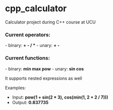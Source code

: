 # cpp_calculator
Calculator project during C++ course at UCU

<h3>Current operators:</h3>
- binary: <b>+ - / *</b>
- unary: <b>+ -</b>

<h3>Current functions:</h3>
- binary: <b>min max pow</b>
- unary: <b>sin cos</b>

It supports nested expressions as well

Examples:
- Input: <b>pow(1 + sin(2 * 3), cos(min(1, 2 + 2 / 7)))</b>
- Output: <b>0.837735</b>